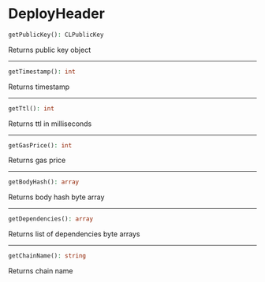 # DeployHeader

```php
getPublicKey(): CLPublicKey
```
Returns public key object

---
```php
getTimestamp(): int
```
Returns timestamp

---
```php
getTtl(): int
```
Returns ttl in milliseconds

---
```php
getGasPrice(): int
```
Returns gas price

---
```php
getBodyHash(): array
```
Returns body hash byte array

---
```php
getDependencies(): array
```
Returns list of dependencies byte arrays

---
```php
getChainName(): string
```
Returns chain name

